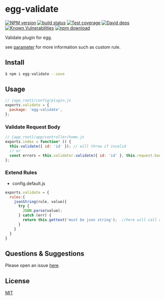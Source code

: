 # egg-validate

[![NPM version][npm-image]][npm-url]
[![build status][travis-image]][travis-url]
[![Test coverage][codecov-image]][codecov-url]
[![David deps][david-image]][david-url]
[![Known Vulnerabilities][snyk-image]][snyk-url]
[![npm download][download-image]][download-url]

[npm-image]: https://img.shields.io/npm/v/egg-validate.svg?style=flat-square
[npm-url]: https://npmjs.org/package/egg-validate
[travis-image]: https://img.shields.io/travis/eggjs/egg-validate.svg?style=flat-square
[travis-url]: https://travis-ci.org/eggjs/egg-validate
[codecov-image]: https://img.shields.io/codecov/c/github/eggjs/egg-validate.svg?style=flat-square
[codecov-url]: https://codecov.io/github/eggjs/egg-validate?branch=master
[david-image]: https://img.shields.io/david/eggjs/egg-validate.svg?style=flat-square
[david-url]: https://david-dm.org/eggjs/egg-validate
[snyk-image]: https://snyk.io/test/npm/egg-validate/badge.svg?style=flat-square
[snyk-url]: https://snyk.io/test/npm/egg-validate
[download-image]: https://img.shields.io/npm/dm/egg-validate.svg?style=flat-square
[download-url]: https://npmjs.org/package/egg-validate

Validate plugin for egg.

see [parameter](https://github.com/node-modules/parameter) for more information such as custom rule.

## Install

```bash
$ npm i egg-validate --save
```

## Usage

```js
// {app_root}/config/plugin.js
exports.validate = {
  package: 'egg-validate',
};
```

### Validate Request Body

```js
// {app_root}/app/controller/home.js
exports.index = function* () {
  this.validate({ id: 'id' }); // will throw if invalid
  // or
  const errors = this.validator.validate({ id: 'id' }, this.request.body);
};
```

### Extend Rules

- config.default.js

```js
exports.validate = {
  rules:{
    jsonString(rule, value){
      try {
        JSON.parse(value);
      } catch (err) {
        return this.gettext('must be json string');  //here will call ctx.gettext
      }
    }
  }
}
```

## Questions & Suggestions

Please open an issue [here](https://github.com/eggjs/egg/issues).

## License

[MIT](LICENSE)
